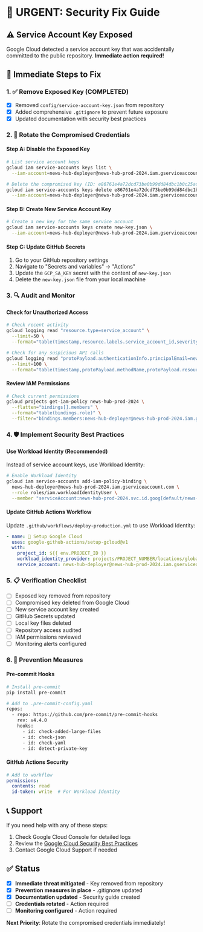 # 🚨 URGENT: Security Fix Guide

## ⚠️ Service Account Key Exposed

Google Cloud detected a service account key that was accidentally committed to the public repository. **Immediate action required!**

## 🔧 Immediate Steps to Fix

### 1. ✅ Remove Exposed Key (COMPLETED)
- [x] Removed `config/service-account-key.json` from repository
- [x] Added comprehensive `.gitignore` to prevent future exposure
- [x] Updated documentation with security best practices

### 2. 🔄 Rotate the Compromised Credentials

#### **Step A: Disable the Exposed Key**
```bash
# List service account keys
gcloud iam service-accounts keys list \
  --iam-account=news-hub-deployer@news-hub-prod-2024.iam.gserviceaccount.com

# Delete the compromised key (ID: e86761e4a72dcd73be0b99dd84dbc1b0c25ad553)
gcloud iam service-accounts keys delete e86761e4a72dcd73be0b99dd84dbc1b0c25ad553 \
  --iam-account=news-hub-deployer@news-hub-prod-2024.iam.gserviceaccount.com
```

#### **Step B: Create New Service Account Key**
```bash
# Create a new key for the same service account
gcloud iam service-accounts keys create new-key.json \
  --iam-account=news-hub-deployer@news-hub-prod-2024.iam.gserviceaccount.com
```

#### **Step C: Update GitHub Secrets**
1. Go to your GitHub repository settings
2. Navigate to "Secrets and variables" → "Actions"
3. Update the `GCP_SA_KEY` secret with the content of `new-key.json`
4. Delete the `new-key.json` file from your local machine

### 3. 🔍 Audit and Monitor

#### **Check for Unauthorized Access**
```bash
# Check recent activity
gcloud logging read "resource.type=service_account" \
  --limit=50 \
  --format="table(timestamp,resource.labels.service_account_id,severity,textPayload)"

# Check for any suspicious API calls
gcloud logging read "protoPayload.authenticationInfo.principalEmail=news-hub-deployer@news-hub-prod-2024.iam.gserviceaccount.com" \
  --limit=100 \
  --format="table(timestamp,protoPayload.methodName,protoPayload.resourceName)"
```

#### **Review IAM Permissions**
```bash
# Check current permissions
gcloud projects get-iam-policy news-hub-prod-2024 \
  --flatten="bindings[].members" \
  --format="table(bindings.role)" \
  --filter="bindings.members:news-hub-deployer@news-hub-prod-2024.iam.gserviceaccount.com"
```

### 4. 🛡️ Implement Security Best Practices

#### **Use Workload Identity (Recommended)**
Instead of service account keys, use Workload Identity:

```bash
# Enable Workload Identity
gcloud iam service-accounts add-iam-policy-binding \
  news-hub-deployer@news-hub-prod-2024.iam.gserviceaccount.com \
  --role roles/iam.workloadIdentityUser \
  --member "serviceAccount:news-hub-prod-2024.svc.id.goog[default/news-hub-pipeline]"
```

#### **Update GitHub Actions Workflow**
Update `.github/workflows/deploy-production.yml` to use Workload Identity:

```yaml
- name: 🔐 Setup Google Cloud
  uses: google-github-actions/setup-gcloud@v1
  with:
    project_id: ${{ env.PROJECT_ID }}
    workload_identity_provider: projects/PROJECT_NUMBER/locations/global/workloadIdentityPools/POOL_ID/providers/PROVIDER_ID
    service_account: news-hub-deployer@news-hub-prod-2024.iam.gserviceaccount.com
```

### 5. 📋 Verification Checklist

- [ ] Exposed key removed from repository
- [ ] Compromised key deleted from Google Cloud
- [ ] New service account key created
- [ ] GitHub Secrets updated
- [ ] Local key files deleted
- [ ] Repository access audited
- [ ] IAM permissions reviewed
- [ ] Monitoring alerts configured

### 6. 🚨 Prevention Measures

#### **Pre-commit Hooks**
```bash
# Install pre-commit
pip install pre-commit

# Add to .pre-commit-config.yaml
repos:
  - repo: https://github.com/pre-commit/pre-commit-hooks
    rev: v4.4.0
    hooks:
      - id: check-added-large-files
      - id: check-json
      - id: check-yaml
      - id: detect-private-key
```

#### **GitHub Actions Security**
```yaml
# Add to workflow
permissions:
  contents: read
  id-token: write  # For Workload Identity
```

## 📞 Support

If you need help with any of these steps:
1. Check Google Cloud Console for detailed logs
2. Review the [Google Cloud Security Best Practices](https://cloud.google.com/iam/docs/using-iam-securely)
3. Contact Google Cloud Support if needed

## ✅ Status

- [x] **Immediate threat mitigated** - Key removed from repository
- [x] **Prevention measures in place** - .gitignore updated
- [x] **Documentation updated** - Security guide created
- [ ] **Credentials rotated** - Action required
- [ ] **Monitoring configured** - Action required

**Next Priority**: Rotate the compromised credentials immediately!
